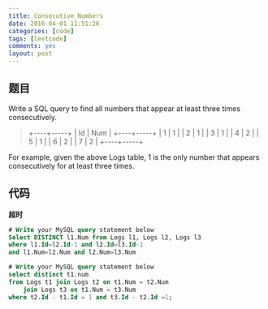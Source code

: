 ```yaml
---
title: Consecutive_Numbers
date: 2016-04-01 11:51:26
categories: [code]
tags: [leetcode]
comments: yes
layout: post
---
```


## 题目

Write a SQL query to find all numbers that appear at least three times consecutively.

> +----+-----+
> | Id | Num |
> +----+-----+
> | 1  |  1  |
> | 2  |  1  |
> | 3  |  1  |
> | 4  |  2  |
> | 5  |  1  |
> | 6  |  2  |
> | 7  |  2  |
> +----+-----+

For example, given the above Logs table, 1 is the only number that appears consecutively for at least three times.

## 代码

**超时**

```SQL 
# Write your MySQL query statement below
Select DISTINCT l1.Num from Logs l1, Logs l2, Logs l3 
where l1.Id=l2.Id-1 and l2.Id=l3.Id-1 
and l1.Num=l2.Num and l2.Num=l3.Num
```

```SQL
# Write your MySQL query statement below
select distinct t1.num 
from Logs t1 join Logs t2 on t1.Num = t2.Num 
    join Logs t3 on t1.Num = t3.Num 
where t2.Id - t1.Id = 1 and t3.Id - t2.Id =1; 
```